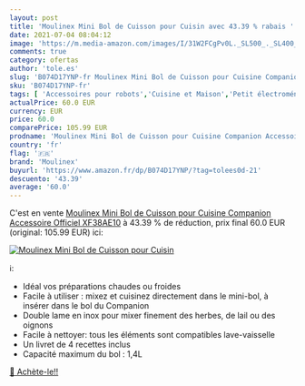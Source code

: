 ```yaml
---
layout: post
title: 'Moulinex Mini Bol de Cuisson pour Cuisin avec 43.39 % rabais '
date: 2021-07-04 08:04:12
image: 'https://m.media-amazon.com/images/I/31W2FCgPv0L._SL500_._SL400_.jpg'
comments: true
category: ofertas
author: 'tole.es'
slug: 'B074D17YNP-fr Moulinex Mini Bol de Cuisson pour Cuisine Companion...'
sku: 'B074D17YNP-fr'
tags: [ 'Accessoires pour robots','Cuisine et Maison','Petit électroménager','Pièces et accessoires pour petit électroménager','moulinex', ]
actualPrice: 60.0 EUR
currency: EUR
price: 60.0
comparePrice: 105.99 EUR
prodname: 'Moulinex Mini Bol de Cuisson pour Cuisine Companion Accessoire Officiel XF38AE10'
country: 'fr'
flag: '🇫🇷'
brand: 'Moulinex'
buyurl: 'https://www.amazon.fr/dp/B074D17YNP/?tag=tolees0d-21'
descuento: '43.39'
average: '60.0'
---
```


C'est en vente [Moulinex Mini Bol de Cuisson pour Cuisine Companion Accessoire Officiel XF38AE10](https://www.amazon.fr/dp/B074D17YNP/?tag=tolees0d-21)  à  43.39 % de réduction, prix final  60.0 EUR (original: 105.99 EUR) ici:

[![Moulinex Mini Bol de Cuisson pour Cuisin](https://m.media-amazon.com/images/I/31W2FCgPv0L._SL500_._SL400_.jpg)](https://www.amazon.fr/dp/B074D17YNP/?tag=tolees0d-21)

ℹ️:

- Idéal vos préparations chaudes ou froides
- Facile à utiliser : mixez et cuisinez directement dans le mini-bol, à insérer dans le bol du Companion
- Double lame en inox pour mixer finement des herbes, de lail ou des oignons
- Facile à nettoyer: tous les éléments sont compatibles lave-vaisselle
- Un livret de 4 recettes inclus
- Capacité maximum du bol : 1,4L

[🛒 Achète-le!!](https://www.amazon.fr/dp/B074D17YNP/?tag=tolees0d-21)
